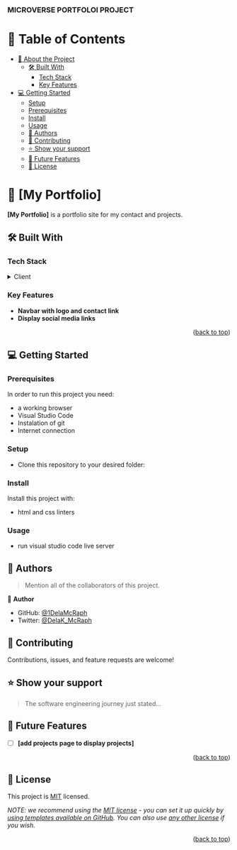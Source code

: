 <div>
  <h3><b>MICROVERSE PORTFOLOI PROJECT </b></h3>

</div>

<!-- TABLE OF CONTENTS -->

# 📗 Table of Contents

- [📖 About the Project](#about-project)
  - [🛠 Built With](#built-with)
    - [Tech Stack](#tech-stack)
    - [Key Features](#key-features)
- [💻 Getting Started](#getting-started)
  - [Setup](#setup)
  - [Prerequisites](#prerequisites)
  - [Install](#install)
  - [Usage](#usage)
  - [👥 Authors](#authors)
  - [🤝 Contributing](#contributing)
  - [⭐️ Show your support](#support)
  - [🔭 Future Features](#future-features)
  - [📝 License](#license)

<!-- PROJECT DESCRIPTION -->

# 📖 [My Portfolio] <a name="about-project"></a>

**[My Portfolio]** is a portfolio site for my contact and projects.

## 🛠 Built With <a name="built-with"></a>

### Tech Stack <a name="tech-stack"></a>

<details>
  <summary>Client</summary>
  <ul>
    <li>Html</li>
    <li>Css</li>
  </ul>
</details>




<!-- Features -->

### Key Features <a name="key-features"></a>

- **Navbar with logo and contact link**
- **Display social media links**

<p align="right">(<a href="#readme-top">back to top</a>)</p>

<!-- GETTING STARTED -->

## 💻 Getting Started <a name="getting-started"></a>

### Prerequisites

In order to run this project you need:
- a working browser
- Visual Studio Code
- Instalation of git
- Internet connection 

### Setup

- Clone this repository to your desired folder:


### Install

Install this project with:

- html and css linters 


### Usage
- run visual studio code live server

## 👥 Authors <a name="authors"></a>

> Mention all of the collaborators of this project.

👤 **Author**

- GitHub: [@1DelaMcRaph](https://github.com/1DelaMcRaph)
- Twitter: [@DelaK_McRaph](https://twitter.com/DelaK_McRaph)

## 🤝 Contributing <a name="contributing"></a>

Contributions, issues, and feature requests are welcome!

## ⭐️ Show your support <a name="support"></a>

> The software engineering journey just stated...

<!-- FUTURE FEATURES -->

## 🔭 Future Features <a name="future-features"></a>


- [ ] **[add projects page to display projects]**

<p align="right">(<a href="#readme-top">back to top</a>)</p>


<!-- LICENSE -->

## 📝 License <a name="license"></a>

This project is [MIT](./LICENSE) licensed.

_NOTE: we recommend using the [MIT license](https://choosealicense.com/licenses/mit/) - you can set it up quickly by [using templates available on GitHub](https://docs.github.com/en/communities/setting-up-your-project-for-healthy-contributions/adding-a-license-to-a-repository). You can also use [any other license](https://choosealicense.com/licenses/) if you wish._

<p align="right">(<a href="#readme-top">back to top</a>)</p>
